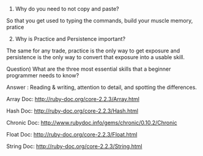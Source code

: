 1) Why do you need to not copy and paste?

So that you get used to typing the commands, build your muscle memory, pratice

2) Why is Practice and Persistence important?

The same for any trade, practice is the only way to get exposure
and persistence is the only way to convert that exposure into a usable skill.

Question) What are the three most essential skills that a beginner programmer needs to know?

Answer : Reading & writing, attention to detail, and spotting the differences.

Array Doc:
http://ruby-doc.org/core-2.2.3/Array.html

Hash Doc:
http://ruby-doc.org/core-2.2.3/Hash.html

Chronic Doc:
http://www.rubydoc.info/gems/chronic/0.10.2/Chronic

Float Doc:
http://ruby-doc.org/core-2.2.3/Float.html

String Doc:
http://ruby-doc.org/core-2.2.3/String.html
